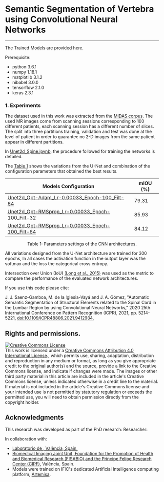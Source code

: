 # Semantic Segmentation of Vertebra using Convolutional Neural Networks 
--------------------------------------------------------------------------

The Trained Models are provided here.

Prerequisite:

- python 3.6.1
- numpy 1.18.1
- matplotlib 3.1.2
- nibabel 3.0.0
- tensorflow 2.1.0
- keras 2.3.1

### 1. Experiments 

The dataset used in this work was extracted from the <a href="https://bimcv.cipf.es/bimcv-projects/project-midas/">MIDAS corpus</a>.
The used MR images come from scanning sessions corresponding to 100 different patients, each scanning session has a different number of slices.
The split into three partitions training, validation and test was done at the level of patient in order to guarantee no 2-D images from the same patient appear in different partitions.

In <a href="https://github.com/jsaenzBimcv/BIMCV-MIDAS-PROJECT/blob/main/Models/Segmentation_Models/Unet2d_Vertebrae/Unet2d_Spine.ipynb">Unet2d_Spine.ipynb</a>, the procedure followed for training the networks is detailed.

The [Table 1](#table1) shows the variations from the U-Net and combination of the configuration parameters that obtained the best results.

<div align="center"> 
<sub> 

| Models Configuration  | mIOU (%)                     |
|------|------------------------------------|
|<a href="https://github.com/jsaenzBimcv/BIMCV-MIDAS-PROJECT/tree/main/Models/Segmentation_Models/Unet2d_Vertebrae/models/Unet2d_Opt-Adam_Lr-0.00033_Epoch-100_Filt-64">Unet2d_Opt-Adam_Lr-0.00033_Epoch-100_Filt-64</a>| 79.31 |
|<a href="https://github.com/jsaenzBimcv/BIMCV-MIDAS-PROJECT/tree/main/Models/Segmentation_Models/Unet2d_Vertebrae/models/Unet2d_Opt-RMSprop_Lr-0.00033_Epoch-100_Filt-32">Unet2d_Opt-RMSprop_Lr-0.00033_Epoch-100_Filt-32</a>| 85.93 |
|<a href="https://github.com/jsaenzBimcv/BIMCV-MIDAS-PROJECT/tree/main/Models/Segmentation_Models/Unet2d_Vertebrae/models/Unet2d_Opt-RMSprop_Lr-0.00033_Epoch-100_Filt-64">Unet2d_Opt-RMSprop_Lr-0.00033_Epoch-100_Filt-64</a>| 84.12 |


</sub>
</div>
<p align="center">
<a id="table1">Table 1:</a> Parameters settings of the CNN architectures.
</p>

All variations designed from the U-Net architecture are trained for 300 epochs, In all cases the activation function in the output layer was the softmax and the loss the categorical cross entropy.

Intersection over Union (IoU) [(Long et al., 2015)](#12) was used as the metric to compare the performance of the evaluated network architectures.

If you use this code please cite:

J. J. Saenz-Gamboa, M. de la Iglesia-Vayá and J. A. Gómez, "Automatic Semantic Segmentation of Structural Elements related to the Spinal Cord in the Lumbar Region by using Convolutional Neural Networks," 2020 25th International Conference on Pattern Recognition (ICPR), 2021, pp. 5214-5221, <a href="https://doi.org/10.1109/ICPR48806.2021.9412934">doi:10.1109/ICPR48806.2021.9412934.</a>

## Rights and permissions.

 <a rel="license" href="http://creativecommons.org/licenses/by/4.0/"><img alt="Creative Commons License" style="border-width:0" src="https://i.creativecommons.org/l/by/4.0/88x31.png" /></a><br />This work is licensed under a <a rel="license" href="http://creativecommons.org/licenses/by/4.0/">Creative Commons Attribution 4.0 International License</a>., which permits use, sharing, adaptation, distribution and reproduction in any medium or format, as long as you give appropriate credit to the original author(s) and the source, provide a link to the Creative Commons license, and indicate if changes were made. The images or other third party material in this article are included in the article's Creative Commons license, unless indicated otherwise in a credit line to the material. If material is not included in the article's Creative Commons license and your intended use is not permitted by statutory regulation or exceeds the permitted use, you will need to obtain permission directly from the copyright holder.

## Acknowledgments

This research was developed as part of the PhD research:
Researcher:

In collaboration with: 
* <a href="https://">Laboratorio de , València, Spain.
* <a href="http://www.cipf.es/cipf-fisabio-joint-research-unit-biomedical-imaging">Biomedical Imaging Joint Unit, Foundation for the Promotion of Health and Biomedical Research (FISABIO) and the Principe Felipe Research Center (CIPF)</a>, València, Spain.
* Models were trained on IFIC's dedicated Artificial Intelligence computing platform, <a href="https://artemisa.ific.uv.es/web/">Artemisa</a>.

